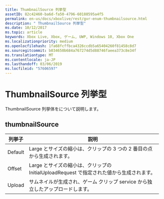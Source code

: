 ```yaml
---
title: ThumbnailSource 列挙型
assetID: 82c42460-ba6d-fa50-4796-60188595a4f5
permalink: en-us/docs/xboxlive/rest/gvr-enum-thumbnailsource.html
description: " ThumbnailSource 列挙型"
ms.date: 10/12/2017
ms.topic: article
keywords: Xbox Live, Xbox, ゲーム, UWP, Windows 10, Xbox One
ms.localizationpriority: medium
ms.openlocfilehash: 1fa68fcffbca4326ccdb5a65404260f81458c8d7
ms.sourcegitcommit: b034650b684a767274d5d88746faeea373c8e34f
ms.translationtype: MT
ms.contentlocale: ja-JP
ms.lasthandoff: 03/06/2019
ms.locfileid: "57606597"
---
```

# <a name="thumbnailsource-enumeration"></a>ThumbnailSource 列挙型
ThumbnailSource 列挙体をについて説明します。 
<a id="ID4ER"></a>

 
## <a name="thumbnailsource"></a>thumbnailSource
 
| <b>列挙子</b>| <b>説明</b>| 
| --- | --- | 
| Default| Large とサイズの縮小は、クリップの 3 つの 2 番目の点から生成されます。| 
| Offset| Large とサイズの縮小は、クリップの InitialUploadRequest で指定された値から生成されます。| 
| Upload| サムネイルが生成され、ゲーム クリップ service から独立したアップロードします。| 
  
